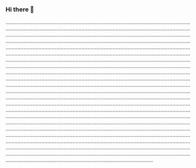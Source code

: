 ### Hi there 👋

...........................................................................................................................................................................................................................................................................................................................................................................................................................................................................................................................................................................................................................................................................................................................................................................................................................................................................................................................................................................................................................................................................................................................................................................................................................................................................................................................................................................................................................................................................................................................................................................................................................................................................................................................................................................................................................................................................................................................................................................................................................................................................................................................................................................................................................................................................................................................................................................................................................................................................................................................................................................................................................................................................................................................................................................................................................................................................................................................................